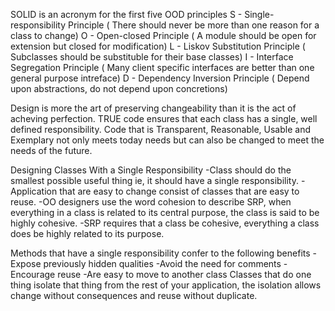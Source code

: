 SOLID is an acronym for the first five OOD principles
S - Single-responsibility Principle ( There should never be more than one reason for a class to change)
O - Open-closed Principle ( A module should be open for extension but closed for modification)
L - Liskov Substitution Principle ( Subclasses should be substituble for their base classes)
I - Interface Segregation Principle ( Many client specific interfaces are better than one general purpose intreface)
D - Dependency Inversion Principle ( Depend upon abstractions, do not depend upon concretions)

Design is more the art of preserving changeability than it is the act of acheving perfection.
TRUE code ensures that each class has a single, well defined responsibility.
Code that is Transparent, Reasonable, Usable and Exemplary not only meets today needs but can also be changed to meet the needs of the future.

Designing Classes With a Single Responsibility
  -Class should do the smallest possible useful thing ie, it should have a single responsibility.
  -Application that are easy to change consist of classes that are easy to reuse.
  -OO designers use the word cohesion to describe SRP, when everything in a class is related to its central purpose, the class is said to be highly cohesive.
  -SRP requires that a class be cohesive, everything a class does be highly related to its purpose.

  Methods that have a single responsibility confer to the following benefits
    -Expose previously hidden qualities
    -Avoid the need for comments
    -Encourage reuse
    -Are easy to move to another class
Classes that do one thing  isolate that thing from the rest of your application, the isolation allows change without consequences and reuse without duplicate.